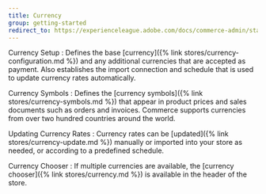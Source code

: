```yaml
---
title: Currency
group: getting-started
redirect_to: https://experienceleague.adobe.com/docs/commerce-admin/start/setup/store-details.html#currency
---
```


Currency Setup
:  Defines the base [currency]({% link stores/currency-configuration.md %}) and any additional currencies that are accepted as payment. Also establishes the import connection and schedule that is used to update currency rates automatically.

Currency Symbols
:  Defines the [currency symbols]({% link stores/currency-symbols.md %}) that appear in product prices and sales documents such as orders and invoices. Commerce supports currencies from over two hundred countries around the world.

Updating Currency Rates
:  Currency rates can be [updated]({% link stores/currency-update.md %}) manually or imported into your store as needed, or according to a predefined schedule.

Currency Chooser
:  If multiple currencies are available, the [currency chooser]({% link stores/currency.md %}) is available in the header of the store.
